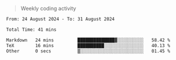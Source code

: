 > Weekly coding activity
<!--START_SECTION:waka-->

```txt
From: 24 August 2024 - To: 31 August 2024

Total Time: 41 mins

Markdown   24 mins         ██████████████▓░░░░░░░░░░   58.42 %
TeX        16 mins         ██████████░░░░░░░░░░░░░░░   40.13 %
Other      0 secs          ▒░░░░░░░░░░░░░░░░░░░░░░░░   01.45 %
```

<!--END_SECTION:waka-->
